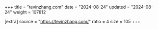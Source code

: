 +++
title = "tevinzhang.com"
date = "2024-08-24"
updated = "2024-08-24"
weight = 107812

[extra]
source = "https://tevinzhang.com/"
ratio = 4
size = 105
+++
